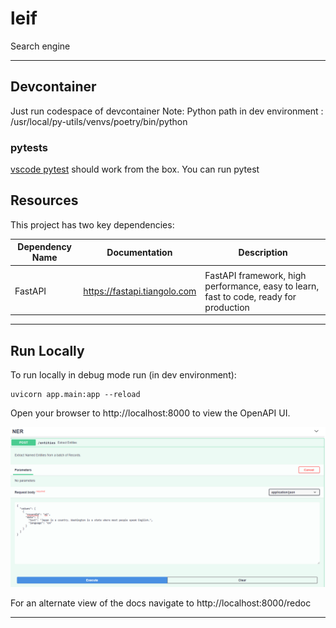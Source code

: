 # leif

Search engine

---
## Devcontainer 

Just run codespace of devcontainer
Note: Python path in dev environment : /usr/local/py-utils/venvs/poetry/bin/python 

### pytests 

[vscode pytest](https://code.visualstudio.com/docs/python/testing) should work from the box.
You can run pytest 

## Resources
This project has two key dependencies:

| Dependency Name | Documentation                | Description                                                                            |
|-----------------|------------------------------|----------------------------------------------------------------------------------------|
           |
| FastAPI         | https://fastapi.tiangolo.com | FastAPI framework, high performance, easy to learn, fast to code, ready for production |
---

## Run Locally
To run locally in debug mode run (in dev environment):

```
uvicorn app.main:app --reload
```
Open your browser to http://localhost:8000 to view the OpenAPI UI.

![Open API Image](./images/cookiecutter-docs.png)


For an alternate view of the docs navigate to http://localhost:8000/redoc

---